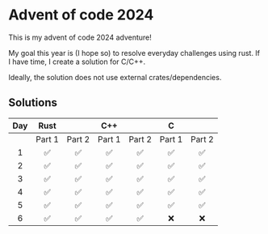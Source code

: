 # Advent of code 2024

This is my advent of code 2024 adventure!

My goal this year is (I hope so) to resolve everyday challenges using rust. If I have time, I create a solution for C/C++.

Ideally, the solution does not use external crates/dependencies.

## Solutions

|  Day  |  Rust  |        |  C++   |        |   C    |        |
| :---: | :----: | :----: | :----: | :----: | :----: | :----: |
|       | Part 1 | Part 2 | Part 1 | Part 2 | Part 1 | Part 2 |
|   1   |   ✅    |   ✅    |   ✅    |   ✅    |   ✅    |   ✅    |
|   2   |   ✅    |   ✅    |   ✅    |   ✅    |   ✅    |   ✅    |
|   3   |   ✅    |   ✅    |   ✅    |   ✅    |   ✅    |   ✅    |
|   4   |   ✅    |   ✅    |   ✅    |   ✅    |   ✅    |   ✅    |
|   5   |   ✅    |   ✅    |   ✅    |   ✅    |   ✅    |   ✅    |
|   6   |   ✅    |   ✅    |   ✅    |   ✅    |   ❌    |   ❌    |
